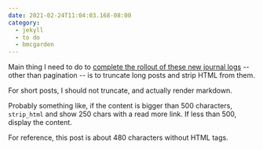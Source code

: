 ```yaml
---
date: 2021-02-24T11:04:03.168-08:00
category:
  - jekyll
  - to do
  - bmcgarden
---
```

Main thing I need to do to [complete the rollout of these new journal logs](https://github.com/bmann/bmcgarden/issues/2) -- other than pagination -- is to truncate long posts and strip HTML from them.

For short posts, I should not truncate, and actually render markdown.

Probably something like, if the content is bigger than 500 characters, `strip_html` and show 250 chars with a read more link. If less than 500, display the content.

For reference, this post is about 480 characters without HTML tags.
